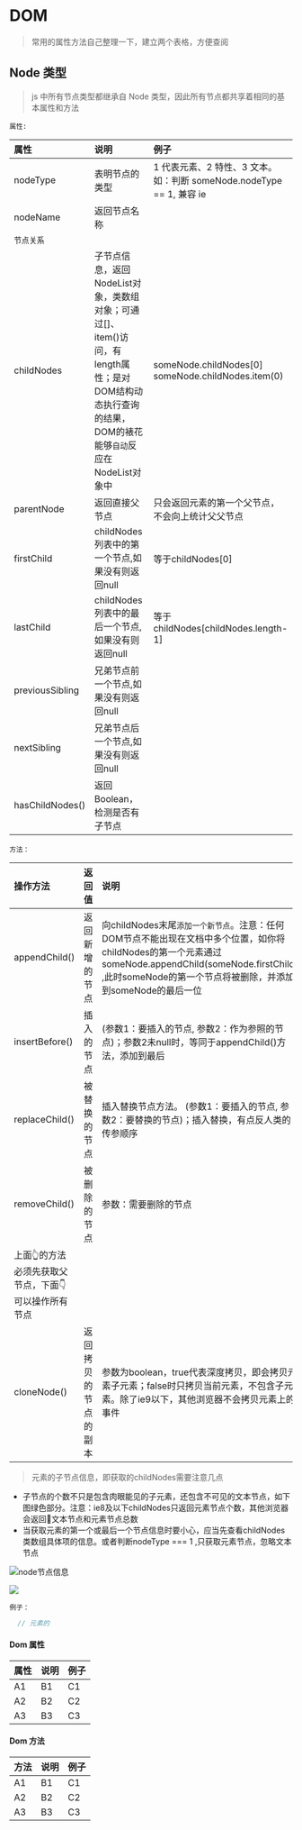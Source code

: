 # DOM

> 常用的属性方法自己整理一下，建立两个表格，方便查阅

## Node 类型

> js 中所有节点类型都继承自 Node 类型，因此所有节点都共享着相同的基本属性和方法

`属性: `

| 属性       | 说明           | 例子                                                                  |
| :--------- | :------------- | :-------------------------------------------------------------------- |
| nodeType   | 表明节点的类型 | 1 代表元素、2 特性、3 文本。 如：判断 someNode.nodeType == 1, 兼容 ie |
| nodeName   | 返回节点名称   |
| `节点关系` ||
| childNodes   | 子节点信息，返回NodeList对象，类数组对象；可通过[]、item()访问，有length属性；是对DOM结构动态执行查询的结果，DOM的裱花能够`自动`反应在NodeList对象中 | someNode.childNodes[0]  someNode.childNodes.item(0) |
| parentNode   | 返回直接父节点 | 只会返回元素的第一个父节点，不会向上统计父父节点 |
| firstChild   | childNodes列表中的第一个节点,如果没有则返回null | 等于childNodes[0]|
| lastChild   | childNodes列表中的最后一个节点,如果没有则返回null | 等于childNodes[childNodes.length-1] |
| previousSibling   | 兄弟节点前一个节点,如果没有则返回null |  |
| nextSibling   | 兄弟节点后一个节点,如果没有则返回null |  |
| hasChildNodes()   | 返回Boolean，检测是否有子节点 |  |


`方法：`

| 操作方法       | 返回值           | 说明            |
| :--------- | :------------- | :--------------|
| appendChild()   | 返回新增的节点 | 向childNodes末尾`添加一个新节点`。注意：任何DOM节点不能出现在文档中多个位置，如你将childNodes的第一个元素通过someNode.appendChild(someNode.firstChild) ,此时someNode的第一个节点将被删除，并添加到someNode的最后一位|
| insertBefore()   | 插入的节点 | (参数1：要插入的节点, 参数2：作为参照的节点)；参数2未null时，等同于appendChild()方法，添加到最后 |
| replaceChild()   | 被替换的节点 | 插入替换节点方法。 (参数1：要插入的节点, 参数2：要替换的节点)；插入替换，有点反人类的传参顺序 |
| removeChild()   | 被删除的节点 | 参数：需要删除的节点 |
| 上面👆的方法必须先获取父节点，下面👇可以操作所有节点|
| cloneNode()   | 返回拷贝的节点的副本 | 参数为boolean，true代表深度拷贝，即会拷贝元素子元素；false时只拷贝当前元素，不包含子元素。除了ie9以下，其他浏览器不会拷贝元素上的事件 |



> 元素的子节点信息，即获取的childNodes需要注意几点
- 子节点的个数不只是包含肉眼能见的子元素，还包含不可见的文本节点，如下图绿色部分。注意：ie8及以下childNodes只返回元素节点个数，其他浏览器会返回文本节点和元素节点总数
- 当获取元素的第一个或最后一个节点信息时要小心，应当先查看childNodes类数组具体项的信息。或者判断nodeType === 1 ,只获取元素节点，忽略文本节点

![node节点信息](http://image.yalingmai.cn/jiedian.jpg)

![](http://image.yalingmai.cn/jiedian2.jpg)

`例子：`

```js
  // 元素的
```

#### Dom 属性

| 属性 | 说明 | 例子 |
| :--- | :--- | :--- |
| A1   | B1   | C1   |
| A2   | B2   | C2   |
| A3   | B3   | C3   |

#### Dom 方法

| 方法 | 说明 | 例子 |
| :--- | :--- | :--- |
| A1   | B1   | C1   |
| A2   | B2   | C2   |
| A3   | B3   | C3   |
